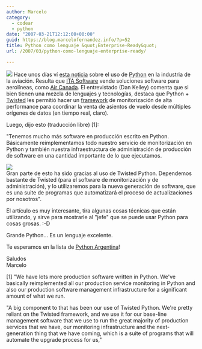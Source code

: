 ```yaml
---
author: Marcelo
category:
  - codear
  - python
date: "2007-03-21T12:12:00+00:00"
guid: https://blog.marcelofernandez.info/?p=52
title: Python como lenguaje &quot;Enterprise-Ready&quot;
url: /2007/03/python-como-lenguaje-enterprise-ready/

---
```

[![](http://4.bp.blogspot.com/_nDZ247g0qSM/RgEgoiHirwI/AAAAAAAAAE0/_LzR07qjV9c/s400/python-logo.gif)](http://www.python.org/) Hace unos días ví [esta noticia](http://www.eweek.com/article2/0,1895,2100638,00.asp) sobre el uso de [Python](http://www.python.org/) en la industria de la aviación. Resulta que [ITA Software](http://www.itasoftware.com/) vende soluciones software para aerolíneas, como [Air Canada](http://www.aircanada.com/). El entrevistado (Dan Kelley) comenta que si bien tienen una mezcla de lenguajes y tecnologías, destaca que Python + [Twisted](http://twistedmatrix.com/trac/) les permitió hacer un [framework](http://es.wikipedia.org/wiki/Framework) de monitorización de alta performance para coordinar la venta de asientos de vuelo desde múltiples orígenes de datos (en tiempo real, claro).

Luego, dijo esto (traducción libre) \[1\]:

"Tenemos mucho más software en producción escrito en Python. Básicamente reimplementamos todo nuestro servicio de monitorización en Python y también nuestra infraestructura de administración de producción de software en una cantidad importante de lo que ejecutamos.

 [![](http://2.bp.blogspot.com/_nDZ247g0qSM/RgEhwCHirxI/AAAAAAAAAE8/u1-LE_i_7Mk/s400/trac_banner.png)](http://twistedmatrix.com/trac/)   
Gran parte de esto ha sido gracias al uso de Twisted Python. Dependemos bastante de Twisted (para el software de monitorización y de administración), y lo utilizaremos para la nueva generación de software, que es una suite de programas que automatizará el proceso de actualizaciones por nosotros".

El artículo es muy interesante, tira algunas cosas técnicas que están utilizando, y sirve para mostrarle al "jefe" que se puede usar Python para cosas grosas. :-D

Grande Python... Es un lenguaje excelente.

Te esperamos en la lista de [Python Argentina](http://www.python.com.ar/moin/ListaDeCorreo)!

Saludos  
Marcelo

\[1\] "We have lots more production software written in Python. We've basically reimplemented all our production service monitoring in Python and also our production software management infrastructure for a significant amount of what we run.

"A big component to that has been our use of Twisted Python. We're pretty reliant on the Twisted framework, and we use it for our base-line management software that we use to run the great majority of production services that we have, our monitoring infrastructure and the next-generation thing that we have coming, which is a suite of programs that will automate the upgrade process for us,"
